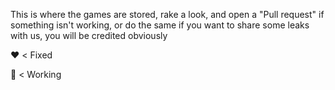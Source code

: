 This is where the games are stored, rake a look, and open a "Pull request" if something isn't working, or do the same if you want to share some leaks with us, you will be credited obviously

❤️ < Fixed

💜 < Working
